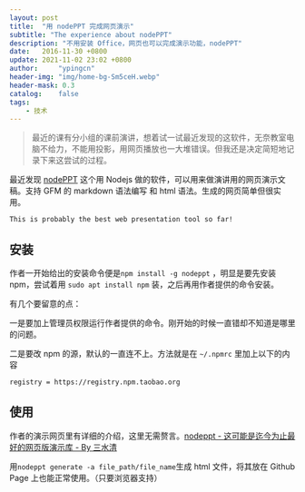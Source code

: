 ```yaml
---
layout: post
title:  "用 nodePPT 完成网页演示"
subtitle: "The experience about nodePPT"
description: "不用安装 Office，网页也可以完成演示功能，nodePPT"
date:   2016-11-30 +0800
update: 2021-11-02 23:02 +0800
author:     "ypingcn"
header-img: "img/home-bg-Sm5ceH.webp"
header-mask: 0.3
catalog:    false
tags:
    - 技术
---
```


> 最近的课有分小组的课前演讲，想着试一试最近发现的这软件，无奈教室电脑不给力，不能用投影，用网页播放也一大堆错误。但我还是决定简短地记录下来这尝试的过程。

最近发现 <a href="https://github.com/ksky521/nodePPT" rel="nofollow">nodePPT</a> 这个用 Nodejs 做的软件，可以用来做演讲用的网页演示文稿。支持 GFM 的 markdown 语法编写 和 html 语法。生成的网页简单但很实用。

```
This is probably the best web presentation tool so far!
```

## 安装

作者一开始给出的安装命令便是```npm install -g nodeppt``` ，明显是要先安装npm，尝试着用 ```sudo apt install npm``` 装，之后再用作者提供的命令安装。

有几个要留意的点：

一是要加上管理员权限运行作者提供的命令。刚开始的时候一直错却不知道是哪里的问题。

二是要改 npm 的源，默认的一直连不上。方法就是在 ```~/.npmrc``` 里加上以下的内容

```
registry = https://registry.npm.taobao.org
```

## 使用

作者的演示网页里有详细的介绍，这里无需赘言。<a href="https://nodeppt.js.org/" rel="nofollow">nodeppt - 这可能是迄今为止最好的网页版演示库 - By 三水清</a> 

用```nodeppt generate -a file_path/file_name```生成 html 文件，将其放在 Github Page 上也能正常使用。（只要浏览器支持）
